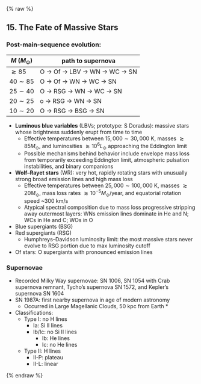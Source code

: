 {% raw %}

## 15. The Fate of Massive Stars

### Post-main-sequence evolution:

| $M\;(M_\odot)$ | path to supernova            |
| -------------- | ---------------------------- |
| $\gtrsim85$    | O →  Of → LBV → WN → WC → SN |
| $40\sim85$     | O →  Of →  WN → WC → SN      |
| $25\sim40$     | O → RSG →  WN → WC → SN      |
| $20\sim25$     | o → RSG →  WN → SN           |
| $10\sim20$     | O → RSG → BSG → SN           |

* **Luminous blue variables** (LBVs; prototype: S Doradus):
  massive stars whose brightness suddenly erupt from time to time
  * Effective temperatures between $15,000\sim30,000$ K, masses $\gtrsim 85 M_\odot$,
    and luminosities $\gtrsim10^6 L_\odot$ approaching the Eddington limit
  * Possible mechanisms behind behavior include
    envelope mass loss from temporarily exceeding Eddington limit,
    atmospheric pulsation instabilities, and binary companions
* **Wolf–Rayet stars** (WR):
  very hot, rapidly rotating stars with unusually strong broad emission lines and high mass loss
  * Effective temperatures between $25,000\sim100,000$ K, masses $\gtrsim 20 M_\odot$,
    mass loss rates $\gtrsim 10^{-5} M_\odot/\text{year}$, and equatorial rotation speed ~300 km/s
  * Atypical spectral composition due to mass loss progressive stripping away outermost layers:
    WNs emission lines dominate in He and N; WCs in He and C; WOs in O
* Blue supergiants (BSG)
* Red supergiants (RSG)
  * Humphreys–Davidson luminosity limit: the most massive stars never evolve to RSG portion
    due to max luminosity cutoff
* Of stars: O supergiants with pronounced emission lines

### Supernovae

* Recorded Milky Way supernovae:
  SN 1006, SN 1054 with Crab supernova remnant,
  Tycho’s supernova SN 1572, and Kepler’s supernova SN 1604
* SN 1987A: first nearby supernova in age of modern astronomy
  * Occurred in Large Magellanic Clouds, 50 kpc from Earth
    *
* Classifications:
  * Type I: no H lines
    * Ia: Si II lines
    * Ib/Ic: no Si II lines
      * Ib: He lines
      * Ic: no He lines
  * Type II: H lines
    * II-P: plateau
    * II-L: linear

{% endraw %}
